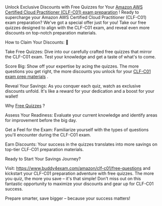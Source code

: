 Unlock Exclusive Discounts with Free Quizzes for Your <a href="https://https://www.buddy4exam.com/amazon/clf-c01/free-questions">Amazon AWS Certified Cloud Practitioner (CLF-C01) exam preparation</a>
! 
Ready to supercharge your Amazon AWS Certified Cloud Practitioner (CLF-C01) exam preparation? We've got a special offer just for you! Take our free quizzes designed to align with the CLF-C01 exam, and reveal even more discounts on top-notch preparation materials.

How to Claim Your Discounts: 🎉

Take Free Quizzes: Dive into our carefully crafted free quizzes that mirror the CLF-C01 exam. Test your knowledge and get a taste of what's to come.

Score Big: Show off your expertise by acing the quizzes. The more questions you get right, the more discounts you unlock for your <a href="https://https://www.buddy4exam.com/amazon/clf-c01/free-questions">CLF-C01 exam prep materials</a>
.

Reveal Your Savings: As you conquer each quiz, watch as exclusive discounts unfold. It's like a reward for your dedication and a boost for your wallet!

Why <a href="https://https://www.buddy4exam.com/amazon/clf-c01/free-questions">Free Quizzes</a>
? 

Assess Your Readiness: Evaluate your current knowledge and identify areas for improvement before the big day.

Get a Feel for the Exam: Familiarize yourself with the types of questions you'll encounter during the CLF-C01 exam.

Earn Discounts: Your success in the quizzes translates into more savings on top-tier CLF-C01 preparation materials.

Ready to Start Your Savings Journey? 

Visit:  https://www.buddy4exam.com/amazon/clf-c01/free-questions and kickstart your CLF-C01 preparation adventure with free quizzes. The more you quiz, the more you save – it's that simple! Don't miss out on this fantastic opportunity to maximize your discounts and gear up for CLF-C01 success.

Prepare smarter, save bigger – because your success matters! 






